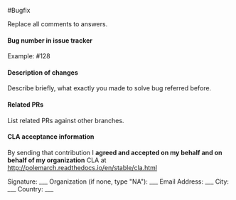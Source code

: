 #Bugfix

Replace all comments to answers.

#### Bug number in issue tracker

Example: #128

#### Description of changes

Describe briefly, what exactly you made to solve bug referred before.

#### Related PRs

List related PRs against other branches.

#### CLA acceptance information

By sending that contribution I **agreed and accepted on my behalf and on
behalf of my organization** CLA at
http://polemarch.readthedocs.io/en/stable/cla.html

Signature: ___
Organization (if none, type "NA"): ___
Email Address: ___
City: ___
Country: ___